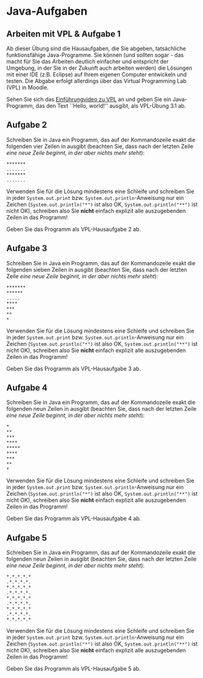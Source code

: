 # Java-Aufgaben

## Arbeiten mit VPL & Aufgabe 1

Ab dieser Übung sind die Hausaufgaben, die Sie abgeben, tatsächliche funktionsfähige Java-Programme. Sie können (und sollten sogar - das macht für Sie das Arbeiten deutlich einfacher und entspricht der Umgebung, in der Sie in der Zukunft auch arbeiten werden) die Lösungen mit einer IDE (z.B. Eclipse) auf Ihrem eigenen Computer entwickeln und testen. Die Abgabe erfolgt allerdings über das Virtual Programming Lab (VPL) in Moodle.

Sehen Sie sich das [Einführungvideo zu VPL](https://mediathek.htw-berlin.de/video/Einfuehrung-in-VPL-fuer-Programmierung-1/0cfead9e057316f6d3b9a76a8908ba66) an und geben Sie ein Java-Programm, das den Text ``Hello, world!'' ausgibt, als VPL-Übung 3.1 ab.

## Aufgabe 2

Schreiben Sie in Java ein Programm, das auf der Kommandozeile exakt die folgenden vier Zeilen in ausgibt (beachten Sie, dass nach der letzten Zeile *eine neue Zeile beginnt, in der aber nichts mehr steht*):

```text
*******
.......
*******
.......

```

Verwenden Sie für die Lösung mindestens eine Schleife und schreiben Sie in jeder `System.out.print` bzw. `System.out.println`-Anweisung nur ein Zeichen (`System.out.println("*")` ist also OK, `System.out.println("**")` ist nicht OK), schreiben also Sie **nicht** einfach explizit alle auszugebenden Zeilen in das Programm!

Geben Sie das Programm als VPL-Hausaufgabe 2 ab.

## Aufgabe 3

Schreiben Sie in Java ein Programm, das auf der Kommandozeile exakt die folgenden sieben Zeilen in ausgibt (beachten Sie, dass nach der letzten Zeile *eine neue Zeile beginnt, in der aber nichts mehr steht*):

```text
*******
******
.....
****
***
**
*

```

Verwenden Sie für die Lösung mindestens eine Schleife und schreiben Sie in jeder `System.out.print` bzw. `System.out.println`-Anweisung nur ein Zeichen (`System.out.println("*")` ist also OK, `System.out.println("**")` ist nicht OK), schreiben also Sie **nicht** einfach explizit alle auszugebenden Zeilen in das Programm!

Geben Sie das Programm als VPL-Hausaufgabe 3 ab.

## Aufgabe 4

Schreiben Sie in Java ein Programm, das auf der Kommandozeile exakt die folgenden neun Zeilen in ausgibt (beachten Sie, dass nach der letzten Zeile *eine neue Zeile beginnt, in der aber nichts mehr steht*):

```text
*
**
***
****
*****
****
***
**
*

```

Verwenden Sie für die Lösung mindestens eine Schleife und schreiben Sie in jeder `System.out.print` bzw. `System.out.println`-Anweisung nur ein Zeichen (`System.out.println("*")` ist also OK, `System.out.println("**")` ist nicht OK), schreiben also Sie **nicht** einfach explizit alle auszugebenden Zeilen in das Programm!

Geben Sie das Programm als VPL-Hausaufgabe 4 ab.

## Aufgabe 5

Schreiben Sie in Java ein Programm, das auf der Kommandozeile exakt die folgenden neun Zeilen in ausgibt (beachten Sie, dass nach der letzten Zeile *eine neue Zeile beginnt, in der aber nichts mehr steht*):

```text
*.*.*.*.*
.*.*.*.*.
*.*.*.*.*
.*.*.*.*.
*.*.*.*.*
.*.*.*.*.
*.*.*.*.*
.*.*.*.*.
*.*.*.*.*

```

Verwenden Sie für die Lösung mindestens eine Schleife und schreiben Sie in jeder `System.out.print` bzw. `System.out.println`-Anweisung nur ein Zeichen (`System.out.println("*")` ist also OK, `System.out.println("**")` ist nicht OK), schreiben also Sie **nicht** einfach explizit alle auszugebenden Zeilen in das Programm!

Geben Sie das Programm als VPL-Hausaufgabe 5 ab.
